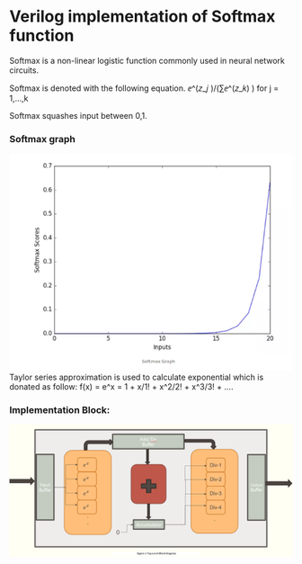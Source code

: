 # Verilog implementation of Softmax function
Softmax is a non-linear logistic function commonly used in neural network circuits.

Softmax is denoted with the following equation.
ⅇ^(𝑧_𝑗 )/(∑ⅇ^(𝑧_𝑘) ) for j = 1,…,k

Softmax squashes input between 0,1. 
### Softmax graph
 ![Softmax graph](waveform/graph.PNG)
Taylor series approximation is used to calculate exponential which is donated as follow: 
    f(x) = e^x = 1 + x/1! + x^2/2! + x^3/3! + ....
    
### Implementation Block:
 ![Block Diagram](waveform/CAPTURE.PNG)

